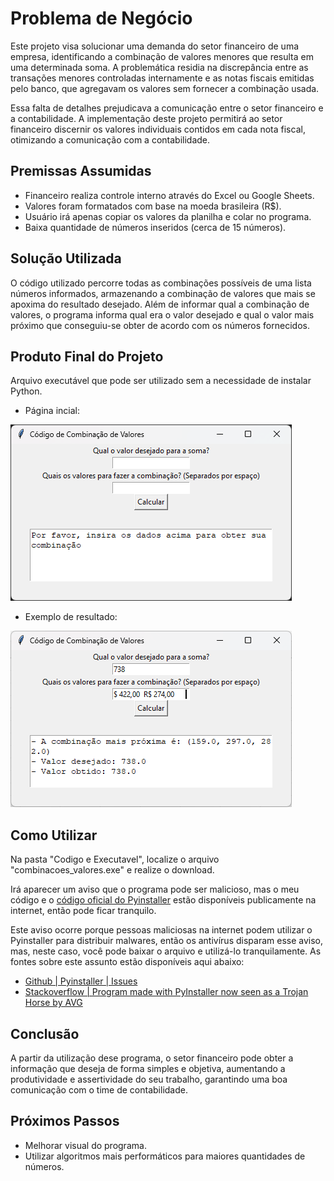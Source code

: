 # Problema de Negócio

Este projeto visa solucionar uma demanda do setor financeiro de uma empresa, identificando a combinação de valores menores que resulta em uma determinada soma. A problemática residia na discrepância entre as transações menores controladas internamente e as notas fiscais emitidas pelo banco, que agregavam os valores sem fornecer a combinação usada.

Essa falta de detalhes prejudicava a comunicação entre o setor financeiro e a contabilidade. A implementação deste projeto permitirá ao setor financeiro discernir os valores individuais contidos em cada nota fiscal, otimizando a comunicação com a contabilidade.

## Premissas Assumidas

- Financeiro realiza controle interno através do Excel ou Google Sheets.
- Valores foram formatados com base na moeda brasileira (R$).
- Usuário irá apenas copiar os valores da planilha e colar no programa.
- Baixa quantidade de números inseridos (cerca de 15 números).

## Solução Utilizada

O código utilizado percorre todas as combinações possíveis de uma lista números informados, armazenando a combinação de valores que mais se apoxima do resultado desejado. Além de informar qual a combinação de valores, o programa informa qual era o valor desejado e qual o valor mais próximo que conseguiu-se obter de acordo com os números fornecidos.

## Produto Final do Projeto

Arquivo executável que pode ser utilizado sem a necessidade de instalar Python.

- Página incial:

![Pagina Inicial](inicial.png)
- Exemplo de resultado:

![Exemplo de Resultado](resultado.png)


## Como Utilizar

Na pasta "Codigo e Executavel", localize o arquivo "combinacoes_valores.exe" e realize o download.

Irá aparecer um aviso que o programa pode ser malicioso, mas o meu código e o [código oficial do Pyinstaller](https://github.com/pyinstaller/pyinstaller) estão disponíveis publicamente na internet, então pode ficar tranquilo.

Este aviso ocorre porque pessoas maliciosas na internet podem utilizar o Pyinstaller para distribuir malwares, então os antivírus disparam esse aviso, mas, neste caso, você pode baixar o arquivo e utilizá-lo tranquilamente. As fontes sobre este assunto estão disponíveis aqui abaixo:

- [Github | Pyinstaller | Issues](https://github.com/pyinstaller/pyinstaller/issues/5492)
- [Stackoverflow | Program made with PyInstaller now seen as a Trojan Horse by AVG](https://stackoverflow.com/questions/43777106/program-made-with-pyinstaller-now-seen-as-a-trojan-horse-by-avg)


## Conclusão

A partir da utilização dese programa, o setor financeiro pode obter a informação que deseja de forma simples e objetiva, aumentando a produtividade e assertividade do seu trabalho, garantindo uma boa comunicação com o time de contabilidade.

## Próximos Passos

- Melhorar visual do programa.
- Utilizar algoritmos mais performáticos para maiores quantidades de números.
